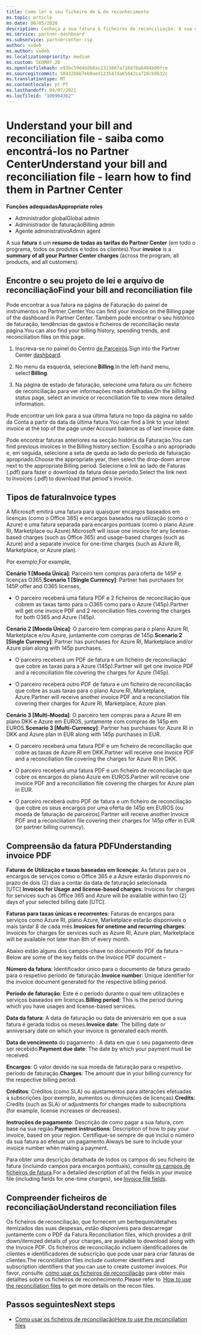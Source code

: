 ```yaml
---
title: Como ler o seu ficheiro de & de reconhecimento
ms.topic: article
ms.date: 06/05/2020
description: Conheça a sua fatura & ficheiros de reconciliação. A sua conta mostra as tarifas do Partner Center em todo o programa, produtos e clientes para esse período mensal.
ms.service: partner-dashboard
ms.subservice: partnercenter-csp
author: sodeb
ms.author: sodeb
ms.localizationpriority: medium
ms.custom: SEOMAY.20
ms.openlocfilehash: e93bc59d4ddb8ac2323807a716d7ba6404b00fce
ms.sourcegitcommit: 58432bbb7eb0aed123547da65642ca728cb9b32c
ms.translationtype: MT
ms.contentlocale: pt-PT
ms.lasthandoff: 04/07/2021
ms.locfileid: "106964362"
---
```

# <a name="understand-your-bill-and-reconciliation-file---learn-how-to-find-them-in-partner-center"></a><span data-ttu-id="deff9-104">Understand your bill and reconciliation file - saiba como encontrá-los no Partner Center</span><span class="sxs-lookup"><span data-stu-id="deff9-104">Understand your bill and reconciliation file - learn how to find them in Partner Center</span></span>


<span data-ttu-id="deff9-105">**Funções adequadas**</span><span class="sxs-lookup"><span data-stu-id="deff9-105">**Appropriate roles**</span></span>

- <span data-ttu-id="deff9-106">Administrador global</span><span class="sxs-lookup"><span data-stu-id="deff9-106">Global admin</span></span>
- <span data-ttu-id="deff9-107">Administrador de faturação</span><span class="sxs-lookup"><span data-stu-id="deff9-107">Billing admin</span></span>
- <span data-ttu-id="deff9-108">Agente administrativo</span><span class="sxs-lookup"><span data-stu-id="deff9-108">Admin agent</span></span>


<span data-ttu-id="deff9-109">A sua **fatura** é um **resumo de todas as tarifas do Partner Center** (em todo o programa, todos os produtos e todos os clientes).</span><span class="sxs-lookup"><span data-stu-id="deff9-109">Your **invoice** is a **summary of all your Partner Center charges** (across the program, all products, and all customers).</span></span> 

## <a name="find-your-bill-and-reconciliation-file"></a><span data-ttu-id="deff9-110">Encontre o seu projeto de lei e arquivo de reconciliação</span><span class="sxs-lookup"><span data-stu-id="deff9-110">Find your bill and reconciliation file</span></span> 

<span data-ttu-id="deff9-111">Pode encontrar a sua fatura na página de Faturação do painel de instrumentos no Partner Center.</span><span class="sxs-lookup"><span data-stu-id="deff9-111">You can find your invoice on the Billing page of the dashboard in Partner Center.</span></span> <span data-ttu-id="deff9-112">Também pode encontrar o seu histórico de faturação, tendências de gastos e ficheiros de reconciliação nesta página.</span><span class="sxs-lookup"><span data-stu-id="deff9-112">You can also find your billing history, spending trends, and reconciliation files on this page.</span></span> 

1. <span data-ttu-id="deff9-113">Inscreva-se no painel do Centro [de Parceiros](https://partner.microsoft.com/dashboard/home).</span><span class="sxs-lookup"><span data-stu-id="deff9-113">Sign into the Partner Center [dashboard](https://partner.microsoft.com/dashboard/home).</span></span> 

2. <span data-ttu-id="deff9-114">No menu da esquerda, selecione **Billing**.</span><span class="sxs-lookup"><span data-stu-id="deff9-114">In the left-hand menu, select **Billing**.</span></span> 

3. <span data-ttu-id="deff9-115">Na página de estado de faturação, selecione uma fatura ou um ficheiro de reconciliação para ver informações mais detalhadas.</span><span class="sxs-lookup"><span data-stu-id="deff9-115">On the billing status page, select an invoice or reconciliation file to view more detailed information.</span></span> 

<span data-ttu-id="deff9-116">Pode encontrar um link para a sua última fatura no topo da página no saldo da Conta a partir da data da última fatura.</span><span class="sxs-lookup"><span data-stu-id="deff9-116">You can find a link to your latest invoice at the top of the page under Account balance as of last invoice date.</span></span> 

<span data-ttu-id="deff9-117">Pode encontrar faturas anteriores na secção história da Faturação.</span><span class="sxs-lookup"><span data-stu-id="deff9-117">You can find previous invoices in the Billing history section.</span></span> <span data-ttu-id="deff9-118">Escolha o ano apropriado e, em seguida, selecione a seta de queda ao lado do período de faturação apropriado.</span><span class="sxs-lookup"><span data-stu-id="deff9-118">Choose the appropriate year, then select the drop-down arrow next to the appropriate Billing period.</span></span> <span data-ttu-id="deff9-119">Selecione o link ao lado de Faturas (.pdf) para fazer o download da fatura desse período.</span><span class="sxs-lookup"><span data-stu-id="deff9-119">Select the link next to Invoices (.pdf) to download that period's invoice.</span></span> 

## <a name="invoice-types"></a><span data-ttu-id="deff9-120">Tipos de fatura</span><span class="sxs-lookup"><span data-stu-id="deff9-120">Invoice types</span></span>

<span data-ttu-id="deff9-121">A Microsoft emitirá uma fatura para quaisquer encargos baseados em licenças (como o Office 365) e encargos baseados na utilização (como o Azure) e uma fatura separada para encargos pontuais (como o plano Azure RI, Marketplace ou Azure).</span><span class="sxs-lookup"><span data-stu-id="deff9-121">Microsoft will issue one invoice for any license-based charges (such as Office 365) and usage-based charges (such as Azure) and a separate invoice for one-time charges (such as Azure RI, Marketplace, or Azure plan).</span></span>

<span data-ttu-id="deff9-122">Por exemplo,</span><span class="sxs-lookup"><span data-stu-id="deff9-122">For example,</span></span>  

<span data-ttu-id="deff9-123">**Cenário 1 [Moeda Única]**: Parceiro tem compras para oferta de 145P e licenças O365,</span><span class="sxs-lookup"><span data-stu-id="deff9-123">**Scenario 1 [Single Currency]**: Partner has purchases for 145P offer and O365 licenses,</span></span>  

- <span data-ttu-id="deff9-124">O parceiro receberá uma fatura PDF e 2 ficheiros de reconciliação que cobrem as taxas tanto para o O365 como para o Azure (145p).</span><span class="sxs-lookup"><span data-stu-id="deff9-124">Partner will get one invoice PDF and 2 reconciliation files covering the charges for both O365 and Azure (145p).</span></span>  

<span data-ttu-id="deff9-125">**Cenário 2 [Moeda Única]**: O parceiro tem compras para o plano Azure RI, Marketplace e/ou Azure, juntamente com compras de 145p.</span><span class="sxs-lookup"><span data-stu-id="deff9-125">**Scenario 2 [Single Currency]**: Partner has purchases for Azure RI, Marketplace and/or Azure plan along with 145p purchases.</span></span>

- <span data-ttu-id="deff9-126">O parceiro receberá um PDF de fatura e um ficheiro de reconciliação que cobre as taxas para a Azure (145p).</span><span class="sxs-lookup"><span data-stu-id="deff9-126">Partner will get one invoice PDF and a reconciliation file covering the charges for Azure (145p).</span></span> 

- <span data-ttu-id="deff9-127">O parceiro receberá outro PDF de fatura e um ficheiro de reconciliação que cobre as suas taxas para o plano Azure RI, Marketplace, Azure.</span><span class="sxs-lookup"><span data-stu-id="deff9-127">Partner will receive another invoice PDF and a reconciliation file covering their charges for Azure RI, Marketplace, Azure plan.</span></span> 

<span data-ttu-id="deff9-128">**Cenário 3 [Multi-Moeda]**: O parceiro tem compras para a Azure RI em plano DKK e Azure em EUROS, juntamente com compras de 145p em EUROS.</span><span class="sxs-lookup"><span data-stu-id="deff9-128">**Scenario 3 [Multi-Currency]**: Partner has purchases for Azure RI in DKK and Azure plan in EUR along with 145p purchases in EUR.</span></span>

- <span data-ttu-id="deff9-129">O parceiro receberá uma fatura PDF e um ficheiro de reconciliação que cobre as taxas de Azure RI em DKK.</span><span class="sxs-lookup"><span data-stu-id="deff9-129">Partner will receive one invoice PDF and a reconciliation file covering the charges for Azure RI in DKK.</span></span> 

- <span data-ttu-id="deff9-130">O parceiro receberá uma fatura PDF e um ficheiro de reconciliação que cobre os encargos do plano Azure em EUROS.</span><span class="sxs-lookup"><span data-stu-id="deff9-130">Partner will receive one invoice PDF and a reconciliation file covering the charges for Azure plan in EUR.</span></span> 

- <span data-ttu-id="deff9-131">O parceiro receberá outro PDF de fatura e um ficheiro de reconciliação que cobre os seus encargos por uma oferta de 145p em EUROS (ou moeda de faturação de parceiros).</span><span class="sxs-lookup"><span data-stu-id="deff9-131">Partner will receive another invoice PDF and a reconciliation file covering their charges for 145p offer in EUR (or partner billing currency).</span></span> 


## <a name="understanding-invoice-pdf"></a><span data-ttu-id="deff9-132">Compreensão da fatura PDF</span><span class="sxs-lookup"><span data-stu-id="deff9-132">Understanding invoice PDF</span></span> 

<span data-ttu-id="deff9-133">**Faturas de Utilização e taxas baseadas em licenças**: As faturas para os encargos de serviços como o Office 365 e a Azure estarão disponíveis no prazo de dois (2) dias a contar da data de faturação selecionada [UTC].</span><span class="sxs-lookup"><span data-stu-id="deff9-133">**Invoices for Usage and license-based charges**: Invoices for charges for services such as Office 365 and Azure will be available within two (2) days of your selected billing date [UTC].</span></span>  

<span data-ttu-id="deff9-134">**Faturas para taxas únicas e recorrentes**: Faturas de encargos para serviços como Azure RI, plano Azure, Marketplace estarão disponíveis o mais tardar 8 de cada mês.</span><span class="sxs-lookup"><span data-stu-id="deff9-134">**Invoices for onetime and recurring charges**: Invoices for charges for services such as Azure RI, Azure plan, Marketplace will be available not later than 8th of every month.</span></span>  

<span data-ttu-id="deff9-135">Abaixo estão alguns dos campos-chave no documento PDF da fatura –</span><span class="sxs-lookup"><span data-stu-id="deff9-135">Below are some of the key fields on the Invoice PDF document –</span></span>

<span data-ttu-id="deff9-136">**Número da fatura**: Identificador único para o documento de fatura gerado para o respetivo período de faturação.</span><span class="sxs-lookup"><span data-stu-id="deff9-136">**Invoice number**: Unique identifier for the invoice document generated for the respective billing period.</span></span> 

<span data-ttu-id="deff9-137">**Período de faturação**: Este é o período durante o qual tem utilizações e serviços baseados em licenças.</span><span class="sxs-lookup"><span data-stu-id="deff9-137">**Billing period**: This is the period during which you have usages and license-based services.</span></span> 

<span data-ttu-id="deff9-138">**Data da fatura**: A data de faturação ou data de aniversário em que a sua fatura é gerada todos os meses.</span><span class="sxs-lookup"><span data-stu-id="deff9-138">**Invoice date**: The billing date or anniversary date on which your invoice is generated each month.</span></span> 

<span data-ttu-id="deff9-139">**Data de vencimento** do pagamento : A data em que o seu pagamento deve ser recebido.</span><span class="sxs-lookup"><span data-stu-id="deff9-139">**Payment due date**: The date by which your payment must be received.</span></span> 

<span data-ttu-id="deff9-140">**Encargos**: O valor devido na sua moeda de faturação para o respetivo período de faturação.</span><span class="sxs-lookup"><span data-stu-id="deff9-140">**Charges**: The amount due in your billing currency for the respective billing period.</span></span> 

<span data-ttu-id="deff9-141">**Créditos**: Créditos (como SLA) ou ajustamentos para alterações efetuadas a subscrições (por exemplo, aumentos ou diminuições de licenças).</span><span class="sxs-lookup"><span data-stu-id="deff9-141">**Credits**: Credits (such as SLA) or adjustments for changes made to subscriptions (for example, license increases or decreases).</span></span> 

<span data-ttu-id="deff9-142">**Instruções de pagamento**: Descrição de como pagar a sua fatura, com base na sua região.</span><span class="sxs-lookup"><span data-stu-id="deff9-142">**Payment instructions**: Description of how to pay your invoice, based on your region.</span></span> <span data-ttu-id="deff9-143">Certifique-se sempre de que inclui o número da sua fatura ao efetuar um pagamento.</span><span class="sxs-lookup"><span data-stu-id="deff9-143">Always be sure to include your invoice number when making a payment.</span></span> 

<span data-ttu-id="deff9-144">Para obter uma descrição detalhada de todos os campos do seu ficheiro de fatura (incluindo campos para encargos pontuais), consulte [os campos de ficheiros de fatura](invoice-file.md).</span><span class="sxs-lookup"><span data-stu-id="deff9-144">For a detailed description of all the fields in your invoice file (including fields for one-time charges), see [Invoice file fields](invoice-file.md).</span></span> 

## <a name="understand-reconciliation-files"></a><span data-ttu-id="deff9-145">Compreender ficheiros de reconciliação</span><span class="sxs-lookup"><span data-stu-id="deff9-145">Understand reconciliation files</span></span>

 <span data-ttu-id="deff9-146">Os ficheiros de reconciliação, que fornecem um berbequim/detalhes itemizados das suas despesas, estão disponíveis para descarregar juntamente com o PDF da Fatura.</span><span class="sxs-lookup"><span data-stu-id="deff9-146">Reconciliation files, which provides a drill down/itemized details of your charges, are available to download along with the Invoice PDF.</span></span> <span data-ttu-id="deff9-147">Os ficheiros de reconciliação incluem identificadores de clientes e identificadores de subscrição que pode usar para criar faturas de clientes.</span><span class="sxs-lookup"><span data-stu-id="deff9-147">The reconciliation files include customer identifiers and subscription identifiers that you can use to create customer invoices.</span></span> <span data-ttu-id="deff9-148">Por favor, consulte  [como usar os ficheiros de reconciliação](use-the-reconciliation-files.md) para obter mais detalhes sobre os ficheiros de reconhecimento.</span><span class="sxs-lookup"><span data-stu-id="deff9-148">Please refer to  [How to use the reconciliation files](use-the-reconciliation-files.md) to get more details on the recon files.</span></span> 

## <a name="next-steps"></a><span data-ttu-id="deff9-149">Passos seguintes</span><span class="sxs-lookup"><span data-stu-id="deff9-149">Next steps</span></span>

- [<span data-ttu-id="deff9-150">Como usar os ficheiros de reconciliação</span><span class="sxs-lookup"><span data-stu-id="deff9-150">How to use the reconciliation files</span></span>](use-the-reconciliation-files.md)